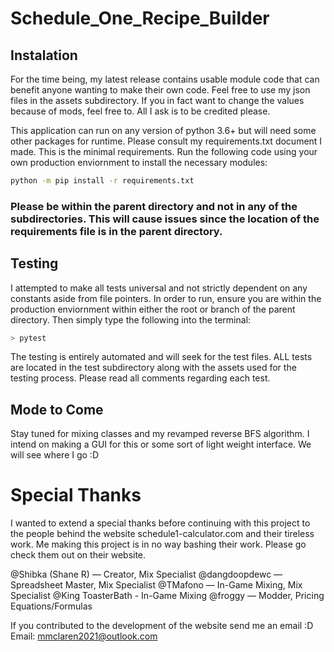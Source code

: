 # Schedule_One_Recipe_Builder

## Instalation

For the time being, my latest release contains usable module code that can benefit anyone wanting to make their own code. Feel free to use my json files in the assets subdirectory. If you in fact want to change the values because of mods, feel free to. All I ask is to be credited please.

This application can run on any version of python 3.6+ but will need some other packages for runtime. Please consult my requirements.txt document I made. This is the minimal requirements. Run the following code using your own production enviornment to install the necessary modules:

```bash
python -m pip install -r requirements.txt
```
### **Please be within the parent directory and not in any of the subdirectories. This will cause issues since the location of the requirements file is in the parent directory.** ###

## Testing

I attempted to make all tests universal and not strictly dependent on any constants aside from file pointers. In order to run, ensure you are within the production enviornment within either the root or branch of the parent directory. Then simply type the following into the terminal:

```bash
> pytest
```

The testing is entirely automated and will seek for the test files. ALL tests are located in the test subdirectory along with the assets used for the testing process. Please read all comments regarding each test.

## Mode to Come

Stay tuned for mixing classes and my revamped reverse BFS algorithm. I intend on making a GUI for this or some sort of light weight interface. We will see where I go :D

# Special Thanks

I wanted to extend a special thanks before continuing with this project to the people behind the website schedule1-calculator.com and their tireless work. Me making this project is in no way bashing their work. Please go check them out on their website.

@Shibka (Shane R) — Creator, Mix Specialist
@dangdoopdewc — Spreadsheet Master, Mix Specialist
@TMafono — In-Game Mixing, Mix Specialist
@King ToasterBath - In-Game Mixing
@froggy — Modder, Pricing Equations/Formulas

If you contributed to the development of the website send me an email :D
Email: mmclaren2021@outlook.com
